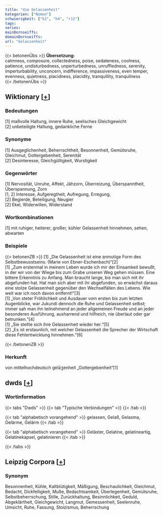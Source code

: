 ```yaml
---
title: "die Gelassenheit"
kategorien: ["Nomen"]
schwierigkeit: ["k2", "h4", "r12"]
tags:
series:
mainDornseiffs:
domainDornseiffs:
url: "Gelassenheit"
---
```


{{< betonenÜbs >}}
**Übersetzung:**  
calmness, composure, collectedness, poise, sedateness, coolness, patience, undisturbedness, unperturbedness, unruffledness, serenity, imperturbability, unconcern, indifference, impassiveness, even temper, evenness, quietness, placidness, placidity, tranquillity, tranquilness  
{{< /betonenÜbs >}}

## Wiktionary [[+](https://de.wiktionary.org/wiki/Gelassenheit)]

### Bedeutungen
[1] maßvolle Haltung, innere Ruhe, seelisches Gleichgewicht  
[2] unbeteiligte Haltung, gedankliche Ferne  

### Synonyme
[1] Ausgeglichenheit, Beherrschtheit, Besonnenheit, Gemütsruhe, Gleichmut, Gottergebenheit, Serenität  
[2] Desinteresse, Gleichgültigkeit, Wurstigkeit  

### Gegenwörter
[1] Nervosität, Unruhe, Affekt, Jähzorn, Überreizung, Überspanntheit, Überspannung, Zorn  
[1, 2] Interesse, Aufgeregtheit, Aufregung, Erregung,  
[2] Begierde, Beteiligung, Neugier  
[2] Ekel, Widerwillen, Widerstand  

### Wortkombinationen
[1] mit ruhiger, heiterer, großer, kühler Gelassenheit hinnehmen, sehen, abwarten  

### Beispiele
{{< betonenZB >}}
[1] „Die Gelassenheit ist eine anmutige Form des Selbstbewusstseins. (Marie von Ebner-Eschenbach)“[2]  
[1] „Zum erstenmal in meinem Leben wurde ich mir der Einsamkeit bewußt, in der wir von der Wiege bis zum Grabe unseren Weg gehen müssen. Eine bittere Erkenntnis zu Anfang. Man braucht lange, bis man sich mit ihr abgefunden hat. Hat man sich aber mit ihr abgefunden, so erwächst daraus eine stolze Gelassenheit gegenüber den Wechselfällen des Lebens. Wie weit war ich noch davon entfernt!“[3]  
[1] „Von steter Fröhlichkeit und Ausdauer vom ersten bis zum letzten Augenblicke, war Jukundi dennoch die Ruhe und Gelassenheit selbst; immer sah man ihn teilnehmend an jeder allgemeinen Freude und an jeder besonderen Ausführung, ausharrend und hilfreich, nie überlaut oder gar betrunken.“[4]  
[1] „Sie stellte sich ihre Gelassenheit wieder her.“[5]  
[2] „Es ist erstaunlich, mit welcher Gelassenheit die Sprecher der Wirtschaft diese Fehlentwicklung hinnehmen.“[6]  

{{< /betonenZB >}}
### Herkunft
von mittelhochdeutsch gelāʒenheit „Gottergebenheit“[1]  



## dwds [[+](https://www.dwds.de/wb/Gelassenheit)]

### Wortinformation
{{< tabs "Dwds" >}}
{{< tab "Typische Verbindungen" >}}
{{< /tab >}}

{{< tab "alphabetisch vorangehend" >}}
gelassen, Gelaß, Gelasma, Gelärme, Gelärm
{{< /tab >}}

{{< tab "alphabetisch vorangehend" >}}
Geläster, Gelatine, gelatineartig, Gelatinekapsel, gelatinieren
{{< /tab >}}

{{< /tabs >}}

## Leipzig Corpora [[+](https://corpora.uni-leipzig.de/en/res?word=Gelassenheit&corpusId=deu_newscrawl-public_2018)]


### Synonym
Besonnenheit, Kühle, Kaltblütigkeit, Mäßigung, Beschaulichkeit, Gleichmut, Bedacht, Dickfelligkeit, Muße, Bedachtsamkeit, Überlegenheit, Gemütsruhe, Selbstbeherrschung, Stille, Zurückhaltung, Besinnlichkeit, Geduld, Abgeklärtheit, Gleichgewicht, Langmut, Gemessenheit, Seelenruhe, Umsicht, Ruhe, Fassung, Stoizismus, Beherrschung

